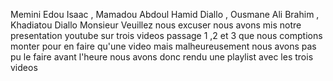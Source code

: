 Memini Edou Isaac , Mamadou Abdoul Hamid Diallo , Ousmane Ali Brahim , Khadiatou Diallo
Monsieur Veuillez nous excuser nous avons mis notre presentation youtube sur trois videos passage 1 ,2 et 3 que nous comptions monter pour en faire qu'une video mais malheureusement nous avons pas pu le faire avant l'heure nous avons donc rendu une playlist avec les trois videos 
